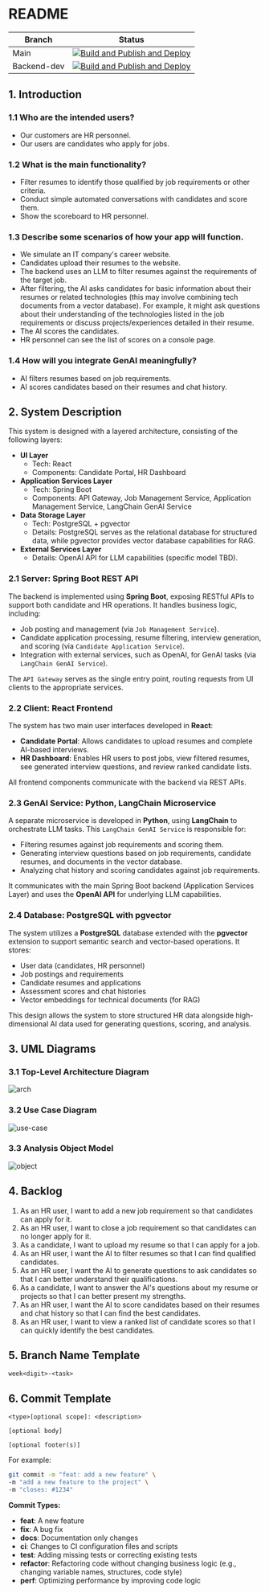 # README

| Branch      | Status                                                                                                                                                                                                                     |
|-------------|----------------------------------------------------------------------------------------------------------------------------------------------------------------------------------------------------------------------------|
| Main        | [![Build and Publish and Deploy](https://github.com/AET-DevOps25/team-1/actions/workflows/docker-publish.yml/badge.svg)](https://github.com/AET-DevOps25/team-1/actions/workflows/docker-publish.yml)                      |
| Backend-dev | [![Build and Publish and Deploy](https://github.com/AET-DevOps25/team-1/actions/workflows/docker-publish.yml/badge.svg?branch=week8-backend)](https://github.com/AET-DevOps25/team-1/actions/workflows/docker-publish.yml) |

## 1. Introduction

### 1.1 Who are the intended users?

* Our customers are HR personnel.
* Our users are candidates who apply for jobs.

### 1.2 What is the main functionality?

* Filter resumes to identify those qualified by job requirements or other criteria.
* Conduct simple automated conversations with candidates and score them.
* Show the scoreboard to HR personnel.

### 1.3 Describe some scenarios of how your app will function.

* We simulate an IT company's career website.
* Candidates upload their resumes to the website.
* The backend uses an LLM to filter resumes against the requirements of the target job.
* After filtering, the AI asks candidates for basic information about their resumes or related technologies (this may
  involve combining tech documents from a vector database). For example, it might ask questions about their
  understanding of the technologies listed in the job requirements or discuss projects/experiences detailed in their
  resume.
* The AI scores the candidates.
* HR personnel can see the list of scores on a console page.

### 1.4 How will you integrate GenAI meaningfully?

* AI filters resumes based on job requirements.
* AI scores candidates based on their resumes and chat history.

## 2. System Description

This system is designed with a layered architecture, consisting of the following layers:

* **UI Layer**
    * Tech: React
    * Components: Candidate Portal, HR Dashboard
* **Application Services Layer**
    * Tech: Spring Boot
    * Components: API Gateway, Job Management Service, Application Management Service, LangChain GenAI Service
* **Data Storage Layer**
    * Tech: PostgreSQL + pgvector
    * Details: PostgreSQL serves as the relational database for structured data, while pgvector provides vector database
      capabilities for RAG.
* **External Services Layer**
    * Details: OpenAI API for LLM capabilities (specific model TBD).

### 2.1 Server: Spring Boot REST API

The backend is implemented using **Spring Boot**, exposing RESTful APIs to support both candidate and HR operations. It
handles business logic, including:

* Job posting and management (via `Job Management Service`).
* Candidate application processing, resume filtering, interview generation, and scoring (via
  `Candidate Application Service`).
* Integration with external services, such as OpenAI, for GenAI tasks (via `LangChain GenAI Service`).

The `API Gateway` serves as the single entry point, routing requests from UI clients to the appropriate services.

### 2.2 Client: React Frontend

The system has two main user interfaces developed in **React**:

* **Candidate Portal**: Allows candidates to upload resumes and complete AI-based interviews.
* **HR Dashboard**: Enables HR users to post jobs, view filtered resumes, see generated interview questions, and review
  ranked candidate lists.

All frontend components communicate with the backend via REST APIs.

### 2.3 GenAI Service: Python, LangChain Microservice

A separate microservice is developed in **Python**, using **LangChain** to orchestrate LLM tasks. This
`LangChain GenAI Service` is responsible for:

* Filtering resumes against job requirements and scoring them.
* Generating interview questions based on job requirements, candidate resumes, and documents in the vector database.
* Analyzing chat history and scoring candidates against job requirements.

It communicates with the main Spring Boot backend (Application Services Layer) and uses the **OpenAI API** for
underlying LLM capabilities.

### 2.4 Database: PostgreSQL with pgvector

The system utilizes a **PostgreSQL** database extended with the **pgvector** extension to support semantic search and
vector-based operations. It stores:

* User data (candidates, HR personnel)
* Job postings and requirements
* Candidate resumes and applications
* Assessment scores and chat histories
* Vector embeddings for technical documents (for RAG)

This design allows the system to store structured HR data alongside high-dimensional AI data used for generating
questions, scoring, and analysis.

## 3. UML Diagrams

### 3.1 Top-Level Architecture Diagram

![arch](./docs/images/arch.png)

### 3.2 Use Case Diagram

![use-case](./docs/images/use-case.webp)

### 3.3 Analysis Object Model

![object](./docs/images/object.webp)

## 4. Backlog

1. As an HR user, I want to add a new job requirement so that candidates can apply for it.
2. As an HR user, I want to close a job requirement so that candidates can no longer apply for it.
3. As a candidate, I want to upload my resume so that I can apply for a job.
4. As an HR user, I want the AI to filter resumes so that I can find qualified candidates.
5. As an HR user, I want the AI to generate questions to ask candidates so that I can better understand their
   qualifications.
6. As a candidate, I want to answer the AI's questions about my resume or projects so that I can better present my
   strengths.
7. As an HR user, I want the AI to score candidates based on their resumes and chat history so that I can find the best
   candidates.
8. As an HR user, I want to view a ranked list of candidate scores so that I can quickly identify the best candidates.

## 5. Branch Name Template

```
week<digit>-<task>
```

## 6. Commit Template

```
<type>[optional scope]: <description>

[optional body]

[optional footer(s)]
```

For example:

```bash
git commit -m "feat: add a new feature" \
-m "add a new feature to the project" \
-m "closes: #1234"
```

**Commit Types:**

* **feat**: A new feature
* **fix**: A bug fix
* **docs**: Documentation only changes
* **ci**: Changes to CI configuration files and scripts
* **test**: Adding missing tests or correcting existing tests
* **refactor**: Refactoring code without changing business logic (e.g., changing variable names, structures, code style)
* **perf**: Optimizing performance by improving code logic